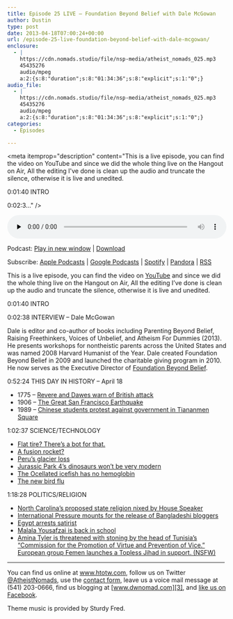 ```yaml
---
title: Episode 25 LIVE – Foundation Beyond Belief with Dale McGowan
author: Dustin
type: post
date: 2013-04-18T07:00:24+00:00
url: /episode-25-live-foundation-beyond-belief-with-dale-mcgowan/
enclosure:
  - |
    https://cdn.nomads.studio/file/nsp-media/atheist_nomads_025.mp3
    45435276
    audio/mpeg
    a:2:{s:8:"duration";s:8:"01:34:36";s:8:"explicit";s:1:"0";}
audio_file:
  - |
    https://cdn.nomads.studio/file/nsp-media/atheist_nomads_025.mp3
    45435276
    audio/mpeg
    a:2:{s:8:"duration";s:8:"01:34:36";s:8:"explicit";s:1:"0";}
categories:
  - Episodes

---
```

<div itemscope itemtype="http://schema.org/AudioObject">
  <meta itemprop="name" content="Episode 25 LIVE – Foundation Beyond Belief with Dale McGowan" />
  
  <meta itemprop="uploadDate" content="2013-04-18T01:00:24-06:00" />
  
  <meta itemprop="encodingFormat" content="audio/mpeg" />
  
  <meta itemprop="duration" content="PT1H34M36S" />
  
  <meta itemprop="description" content="This is a live episode, you can find the video on YouTube and since we did the whole thing live on the Hangout on Air, All the editing I've done is clean up the audio and truncate the silence, otherwise it is live and unedited.

0:01:40 INTRO

0:02:3..." />
  
  <meta itemprop="contentUrl" content="https://dts.podtrac.com/redirect.mp3/cdn.nomads.studio/file/nsp-media/atheist_nomads_025.mp3" />
  
  <meta itemprop="contentSize" content="43.3" />
  </p> 
  
  <div class="powerpress_player" id="powerpress_player_8280">
    <audio class="wp-audio-shortcode" id="audio-5213-24" preload="none" style="width: 100%;" controls="controls"><source type="audio/mpeg" src="https://dts.podtrac.com/redirect.mp3/cdn.nomads.studio/file/nsp-media/atheist_nomads_025.mp3?_=24" /><a href="https://dts.podtrac.com/redirect.mp3/cdn.nomads.studio/file/nsp-media/atheist_nomads_025.mp3">https://dts.podtrac.com/redirect.mp3/cdn.nomads.studio/file/nsp-media/atheist_nomads_025.mp3</a></audio>
  </div>
</div>

<p class="powerpress_links powerpress_links_mp3">
  Podcast: <a href="https://dts.podtrac.com/redirect.mp3/cdn.nomads.studio/file/nsp-media/atheist_nomads_025.mp3" class="powerpress_link_pinw" target="_blank" title="Play in new window" onclick="return powerpress_pinw('https://htotw.com/?powerpress_pinw=5213-podcast');" rel="nofollow">Play in new window</a> | <a href="https://dts.podtrac.com/redirect.mp3/cdn.nomads.studio/file/nsp-media/atheist_nomads_025.mp3" class="powerpress_link_d" title="Download" rel="nofollow" download="atheist_nomads_025.mp3">Download</a>
</p>

<p class="powerpress_links powerpress_subscribe_links">
  Subscribe: <a href="https://podcasts.apple.com/us/podcast/humanists-take-on-the-world/id530050098?mt=2&ls=1" class="powerpress_link_subscribe powerpress_link_subscribe_itunes" target="_blank" title="Subscribe on Apple Podcasts" rel="nofollow">Apple Podcasts</a> | <a href="https://www.google.com/podcasts?feed=aHR0cDovL2F0aGVpc3Rub21hZHMubGlic3luLmNvbS9yc3M%3D" class="powerpress_link_subscribe powerpress_link_subscribe_googleplay" target="_blank" title="Subscribe on Google Podcasts" rel="nofollow">Google Podcasts</a> | <a href="https://open.spotify.com/show/3LzK2xZGike6Tc1GEMtMbr?si=LieN9SNuTpq96smuaUsH8A" class="powerpress_link_subscribe powerpress_link_subscribe_spotify" target="_blank" title="Subscribe on Spotify" rel="nofollow">Spotify</a> | <a href="https://www.pandora.com/podcast/atheist-nomads/PC:10122?corr=62071012&part=ug" class="powerpress_link_subscribe powerpress_link_subscribe_pandora" target="_blank" title="Subscribe on Pandora" rel="nofollow">Pandora</a> | <a href="https://htotw.com/feed/podcast/" class="powerpress_link_subscribe powerpress_link_subscribe_rss" target="_blank" title="Subscribe via RSS" rel="nofollow">RSS</a>
</p>

This is a live episode, you can find the video on <a href="http://youtu.be/qh71naxjPAw" target="_blank" rel="noopener">YouTube</a> and since we did the whole thing live on the Hangout on Air, All the editing I&#8217;ve done is clean up the audio and truncate the silence, otherwise it is live and unedited.

0:01:40 INTRO

0:02:38 INTERVIEW &#8211; Dale McGowan

Dale is editor and co-author of books including Parenting Beyond Belief, Raising Freethinkers, Voices of Unbelief, and Atheism For Dummies (2013). He presents workshops for nontheistic parents across the United States and was named 2008 Harvard Humanist of the Year. Dale created Foundation Beyond Belief in 2009 and launched the charitable giving program in 2010. He now serves as the Executive Director of <a href="http://foundationbeyondbelief.org/" target="_blank" rel="noopener">Foundation Beyond Belief</a>.

0:52:24 THIS DAY IN HISTORY &#8211; April 18

  * 1775 &#8211; <a href="http://www.history.com/this-day-in-history/revere-and-dawes-warn-of-british-attack" target="_blank" rel="noopener">Revere and Dawes warn of British attack</a>
  * 1906 &#8211; <a href="http://www.history.com/this-day-in-history/the-great-san-francisco-earthquake" target="_blank" rel="noopener">The Great San Francisco Earthquake</a>
  * 1989 &#8211; <a href="http://www.history.com/this-day-in-history/chinese-students-protest-against-government" target="_blank" rel="noopener">Chinese students protest against government in Tiananmen Square</a>

1:02:37 SCIENCE/TECHNOLOGY

  * <a href="http://news.cnet.com/8301-17938_105-57577624-1/darpas-robot-changes-tire-aspires-to-defuse-bombs/" target="_blank" rel="noopener">Flat tire? There’s a bot for that.</a>
  * [A fusion rocket?][1]
  * <a href="http://theweek.com/article/index/242394/why-1600-years-of-ice-melting-in-25-years-is-a-bad-omen" target="_blank" rel="noopener">Peru’s glacier loss</a>
  * <a href="http://www.newscientist.com/article/dn23351-dino-stars-of-jurassic-park-to-remain-featherless.html?cmpid=RSS|NSNS|2012-GLOBAL|online-news" target="_blank" rel="noopener">Jurassic Park 4’s dinosaurs won’t be very modern</a>
  * <a href="http://www.sciencerecorder.com/news/ocellated-icefish-has-gin-clear-blood-lacks-hemoglobin/" target="_blank" rel="noopener">The Ocellated icefish has no hemoglobin</a>
  * <a href="http://www.newscientist.com/article/dn23350-new-flu-strains-genes-probed-as-china-culls-poultry.html?cmpid=RSS%7CNSNS%7C2012-GLOBAL%7Conline-news" target="_blank" rel="noopener">The new bird flu</a>

1:18:28 POLITICS/RELIGION

  * <a href="http://religion.blogs.cnn.com/2013/04/04/north-carolina-getting-a-state-religion-no/" target="_blank" rel="noopener">North Carolina’s proposed state religion nixed by House Speaker</a>
  * <a href="http://www.americanhumanist.org/news/details/2013-04-take-action-support-imprisoned-atheist-bloggers-in-b" target="_blank" rel="noopener">International Pressure mounts for the release of Bangladeshi bloggers</a>
  * <a href="http://www.saudigazette.com.sa/index.cfm?method=home.regcon&contentid=20130330159179" target="_blank" rel="noopener">Egypt arrests satirist</a>
  * [Malala Yousafzai is back in school][2]
  * <a href="http://www.theatlantic.com/infocus/2013/04/femen-stages-a-topless-jihad/100487/" target="_blank" rel="noopener">Amina Tyler is threatened with stoning by the head of Tunisia&#8217;s &#8220;Commission for the Promotion of Virtue and Prevention of Vice.&#8221; European group Femen launches a Topless Jihad in support. (NSFW)</a>

<hr width="500" />

You can find us online at <a href="https://www.htotw.com/" target="_blank" rel="noopener">www.htotw.com</a>, follow us on Twitter <a href="https://htotw.com/twitter" target="_blank" rel="noopener">@AtheistNomads</a>, use the [contact form](https://htotw.com/contact), leave us a voice mail message at (541) 203-0666, find us blogging at [www.dwnomad.com][3], and <a href="https://htotw.com/facebook" target="_blank" rel="noopener">like us on Facebook</a>.

Theme music is provided by Sturdy Fred.

 [1]: http://phys.org/news/2013-04-rocket-powered-nuclear-fusion-humans.html
 [2]: http://www.independent.co.uk/news/uk/home-news/malala-yousafzai-goes-back-to-school-in-birmingham-after-brutal-attack-in-pakistan-8541856.html
 [3]: http://www.dwnomad.com/